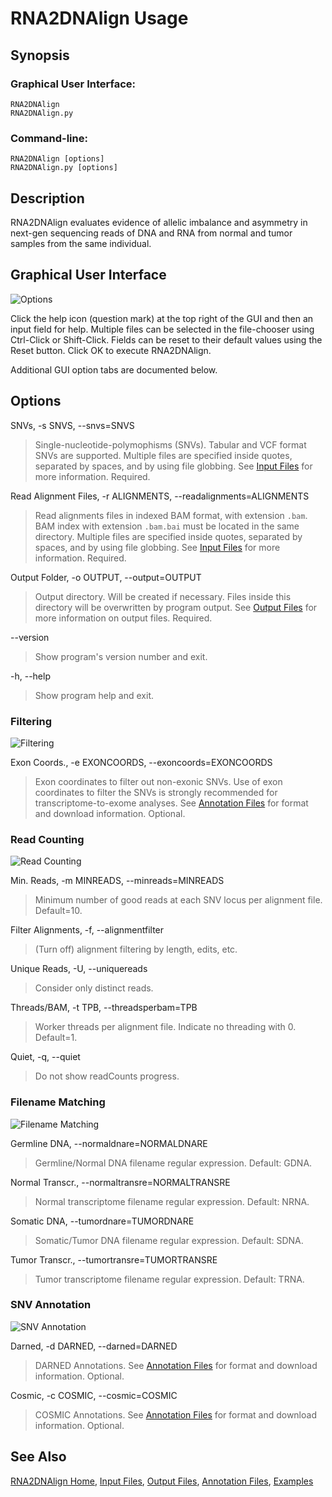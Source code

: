# RNA2DNAlign Usage

## Synopsis

### Graphical User Interface:

    RNA2DNAlign
    RNA2DNAlign.py

### Command-line:

    RNA2DNAlign [options]
    RNA2DNAlign.py [options]

## Description

RNA2DNAlign evaluates evidence of allelic imbalance and asymmetry in next-gen
sequencing reads of DNA and RNA from normal and tumor samples from
the same individual.

## Graphical User Interface

![Options](RNA2DNAlign2.png)

Click the help icon (question mark) at the top right of the GUI and
then an input field for help. Multiple files can be selected in the
file-chooser using Ctrl-Click or Shift-Click. Fields can be reset to
their default values using the Reset button. Click OK to execute
RNA2DNAlign.

Additional GUI option tabs are documented below.

## Options

SNVs, -s SNVS, --snvs=SNVS

> Single-nucleotide-polymophisms (SNVs). Tabular and VCF format SNVs
> are supported. Multiple files are specified inside quotes, separated
> by spaces, and by using file globbing. See [Input
> Files](InputFiles.md) for more information. Required.

Read Alignment Files, -r ALIGNMENTS, --readalignments=ALIGNMENTS

> Read alignments files in indexed BAM format, with extension
> `.bam`. BAM index with extension `.bam.bai` must be located in the
> same directory. Multiple files are specified inside quotes,
> separated by spaces, and by using file globbing. See [Input
> Files](InputFiles.md) for more information. Required.

Output Folder, -o OUTPUT, --output=OUTPUT

> Output directory. Will be created if necessary. Files inside this directory will be overwritten by program output. See [Output Files](OutputFiles.md) for more information on output files. Required. 

--version

>Show program's version number and exit. 

-h, --help

>Show program help and exit.

### Filtering

![Filtering](RNA2DNAlign3.png)

Exon Coords., -e EXONCOORDS, --exoncoords=EXONCOORDS

> Exon coordinates to filter out non-exonic SNVs. Use of exon coordinates to filter the SNVs is strongly recommended for transcriptome-to-exome analyses. See [Annotation Files](AnnotationFiles.md) for format and download information. Optional.

### Read Counting

![Read Counting](RNA2DNAlign4.png)

Min. Reads, -m MINREADS, --minreads=MINREADS

> Minimum number of good reads at each SNV locus per alignment file. Default=10.   

Filter Alignments, -f, --alignmentfilter

> (Turn off) alignment filtering by length, edits, etc.

Unique Reads, -U, --uniquereads   

> Consider only distinct reads.  

Threads/BAM, -t TPB, --threadsperbam=TPB                   

> Worker threads per alignment file. Indicate no threading with 0. Default=1.

Quiet, -q, --quiet

> Do not show readCounts progress.

### Filename Matching

![Filename Matching](RNA2DNAlign5.png)

Germline DNA, --normaldnare=NORMALDNARE

> Germline/Normal DNA filename regular expression. Default: GDNA.

Normal Transcr., --normaltransre=NORMALTRANSRE 

> Normal transcriptome filename regular expression. Default: NRNA.

Somatic DNA, --tumordnare=TUMORDNARE      

> Somatic/Tumor DNA filename regular expression. Default: SDNA.

Tumor Transcr., --tumortransre=TUMORTRANSRE

> Tumor transcriptome filename regular expression. Default: TRNA.

### SNV Annotation

![SNV Annotation](RNA2DNAlign6.png)

Darned, -d DARNED, --darned=DARNED

> DARNED Annotations. See [Annotation Files](AnnotationFiles.md) for format and download information. Optional.  

Cosmic, -c COSMIC, --cosmic=COSMIC

> COSMIC Annotations. See [Annotation Files](AnnotationFiles.md) for format and download information. Optional.

## See Also

[RNA2DNAlign Home](..), [Input Files](InputFiles.md), [Output Files](OutputFiles.md), [Annotation Files](AnnotationFiles.md), [Examples](Examples.md)

